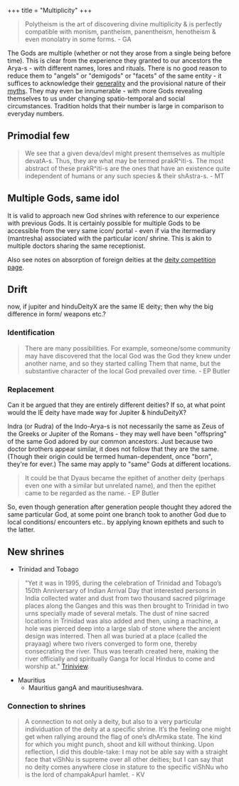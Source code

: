 +++
title = "Multiplicity"
+++

> Polytheism is the art of discovering divine multiplicity & is perfectly compatible with monism, pantheism, panentheism, henotheism & even monolatry in some forms. - GA

The Gods are multiple (whether or not they arose from a single being before time). This is clear from the experience they granted to our ancestors the Arya-s - with different names, lores and rituals. There is no good reason to reduce them to "angels" or "demigods" or "facets" of the same entity - it suffices to acknowledge their [generality](../generality) and the provisional nature of their [myths](../myth). They may even be innumerable - with more Gods revealing themselves to us under changing spatio-temporal and social circumstances. Tradition holds that their number is large in comparison to everyday numbers.

## Primodial few
> We see that a given deva/devI might present themselves as multiple devatA-s. Thus, they are what may be termed prakR^iti-s. The most abstract of these prakR^iti-s are the ones that have an existence quite independent of humans or any such species & their shAstra-s. - MT

## Multiple Gods, same idol
It is valid to approach new God shrines with reference to our experience with previous Gods. It is certainly possible for multiple Gods to be accessible from the very same icon/ portal - even if via the itermediary (mantresha) associated with the particular icon/ shrine. This is akin to multiple doctors sharing the same receptionist.

Also see notes on absorption of foreign deities at the [deity competition page](../hierarchy/cult-competition/). 


## Drift
now, if jupiter and hinduDeityX are the same IE deity; then why the big difference in form/ weapons etc.?

### Identification
> There are many possibilities. For example, someone/some community may have discovered that the local God was the God they knew under another name, and so they started calling Them that name, but the substantive character of the local God prevailed over time. - EP Butler

### Replacement
Can it be argued that they are entirely different deities? If so, at what point would the IE deity have made way for Jupiter & hinduDeityX?

Indra (or Rudra) of the Indo-Arya-s is not necessarily the same as Zeus of the Greeks or Jupiter of the Romans - they may well have been "offspring" of the same God adored by our common ancestors. Just because two doctor brothers appear similar, it does not follow that they are the same. (Though their origin could be termed human-dependent, once "born", they're for ever.) The same may apply to "same" Gods at different locations.

> It could be that Dyaus became the epithet of another deity (perhaps even one with a similar but unrelated name), and then the epithet came to be regarded as the name. - EP Butler

So, even though generation after generation people thought they adored the same particular God, at some point one branch took to another God due to local conditions/ encounters etc.. by applying known epithets and such to the latter.


## New shrines
- Trinidad and Tobago

> "Yet it was in 1995, during the celebration of Trinidad and Tobago’s 150th Anniversary of Indian Arrival Day that interested persons in India collected water and dust from two thousand sacred pilgrimage places along the Ganges and this was then brought to Trinidad in two urns specially made of several metals. The dust of nine sacred locations in Trinidad was also added and then, using a machine, a hole was pierced deep into a large slab of stone where the ancient design was interred. Then all was buried at a place (called the prayaag) where two rivers converged to form one, thereby consecrating the river. Thus was teerath created here, making the river officially and spiritually Ganga for local Hindus to come and worship at." [Triniview](http://www.triniview.com/blog/?p=575).

- Mauritius
  - Mauritius gangA and mauritiuseshvara.

### Connection to shrines
>  A connection to not only a deity, but also to a very particular individuation of the deity at a specific shrine. It’s the feeling one might get when rallying around the flag of one’s dhArmika state. The kind for which you might punch, shoot and kill without thinking. Upon reflection, I did this double-take: I may not be able say with a straight face that viShNu is supreme over all other deities; but I can say that no deity comes anywhere close in stature to the specific viShNu who is the lord of champakApurI hamlet. - KV
